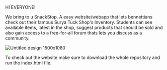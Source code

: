 HI EVERYONE!

We bring to u SnackStop. A easy website/webapp that lets bennettians check out their famous Surya Tuck Shop's Inventory. Students can see available items, latest in the shop, suggest products that should be sold and also gain access to a free-for-all forum thats lets you discuss as a community.

![Untitled design 1500x1080](https://github.com/ishani-jaiswal/SnackStop_dti/assets/119323628/faa9bc13-6a0c-44c1-a7af-ca67c0c5bfdc)

To check out the website make sure to download the whole repository and run the index.html file.
